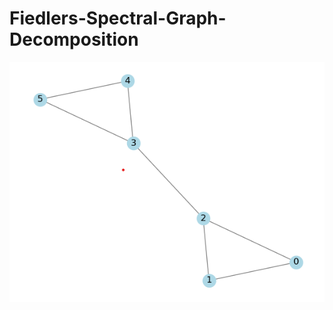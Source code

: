 # Fiedlers-Spectral-Graph-Decomposition

<img src="Images/image00.png" alt="IPL Visualization Screenshot" width="600"/>
